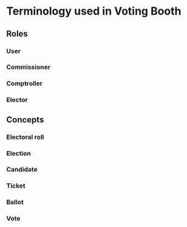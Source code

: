 # Terminology used in Voting Booth

## Roles

### User

### Commissioner

### Comptroller

### Elector

## Concepts

### Electoral roll

### Election

### Candidate

### Ticket

### Ballot

### Vote
